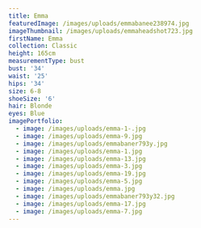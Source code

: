 ```yaml
---
title: Emma
featuredImage: /images/uploads/emmabanee238974.jpg
imageThumbnail: /images/uploads/emmaheadshot723.jpg
firstName: Emma
collection: Classic
height: 165cm
measurementType: bust
bust: '34'
waist: '25'
hips: '34'
size: 6-8
shoeSize: '6'
hair: Blonde
eyes: Blue
imagePortfolio:
  - image: /images/uploads/emma-1-.jpg
  - image: /images/uploads/emma-9.jpg
  - image: /images/uploads/emmabaner793y.jpg
  - image: /images/uploads/emma-1.jpg
  - image: /images/uploads/emma-13.jpg
  - image: /images/uploads/emma-3.jpg
  - image: /images/uploads/emma-19.jpg
  - image: /images/uploads/emma-5.jpg
  - image: /images/uploads/emma.jpg
  - image: /images/uploads/emmabaner793y32.jpg
  - image: /images/uploads/emma-17.jpg
  - image: /images/uploads/emma-7.jpg
---
```


